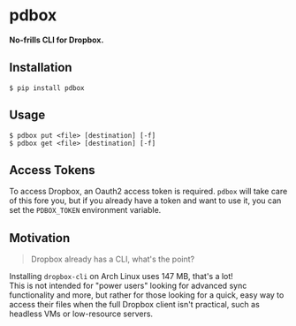 # pdbox

**No-frills CLI for Dropbox.**

## Installation

```
$ pip install pdbox
```

## Usage

```
$ pdbox put <file> [destination] [-f]
$ pdbox get <file> [destination] [-f]
```

## Access Tokens

To access Dropbox, an Oauth2 access token is required. `pdbox` will take care
of this fore you, but if you already have a token and want to use it, you can
set the `PDBOX_TOKEN` environment variable.

## Motivation

> Dropbox already has a CLI, what's the point?

Installing `dropbox-cli` on Arch Linux uses 147 MB, that's a lot!  
This is not intended for "power users" looking for advanced sync
functionality and more, but rather for those looking for a quick, easy way to
access their files when the full Dropbox client isn't practical, such as
headless VMs or low-resource servers.
